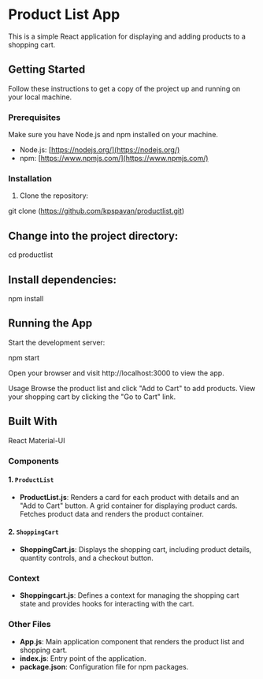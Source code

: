# Product List App

This is a simple React application for displaying and adding products to a shopping cart.

## Getting Started

Follow these instructions to get a copy of the project up and running on your local machine.

### Prerequisites

Make sure you have Node.js and npm installed on your machine.

- Node.js: [https://nodejs.org/](https://nodejs.org/)
- npm: [https://www.npmjs.com/](https://www.npmjs.com/)

### Installation

1. Clone the repository:

git clone (https://github.com/kpspavan/productlist.git)

## Change into the project directory:

cd productlist

## Install dependencies:

npm install

## Running the App

Start the development server:

npm start

Open your browser and visit http://localhost:3000 to view the app.

Usage
Browse the product list and click "Add to Cart" to add products.
View your shopping cart by clicking the "Go to Cart" link.

## Built With
React
Material-UI

### Components

#### 1. `ProductList`

- **ProductList.js**: Renders a card for each product with details and an "Add to Cart" button. A grid container for displaying product cards. Fetches product data and renders the product container.

#### 2. `ShoppingCart`

- **ShoppingCart.js**: Displays the shopping cart, including product details, quantity controls, and a checkout button.

### Context

- **Shoppingcart.js**: Defines a context for managing the shopping cart state and provides hooks for interacting with the cart.

### Other Files

- **App.js**: Main application component that renders the product list and shopping cart.
- **index.js**: Entry point of the application.
- **package.json**: Configuration file for npm packages.

```

```
